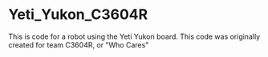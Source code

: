 # Yeti_Yukon_C3604R
This is code for a robot using the Yeti Yukon board. 
This code was originally created for team C3604R, or "Who Cares"
